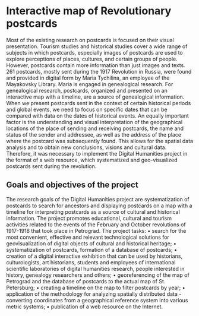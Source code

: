 # Interactive map of Revolutionary postcards
Most of the existing research on postcards is focused on their visual presentation. Tourism studies and historical studies cover a wide range of subjects in which postcards, especially images of postcards are used to explore perceptions of places, cultures, and certain groups of people.
However, postcards contain more information than just images and texts.
261 postcards, mostly sent during the 1917 Revolution in Russia, were found and provided in digital form by Maria Tychilina, an employee of the Mayakovsky Library. Maria is engaged in genealogical research. For genealogical research, postcards, organized and presented on an interactive map with a timeline, are a source of genealogical information.
When we present postcards sent in the context of certain historical periods and global events, we need to focus on specific dates that can be compared with data on the dates of historical events. An equally important factor is the understanding and visual interpretation of the geographical locations of the place of sending and receiving postcards, the name and status of the sender and addressee, as well as the address of the place where the postcard was subsequently found. This allows for the spatial data analysis and to obtain new conclusions, visions and cultural data.
Therefore, it was necessary to implement the Digital Humanities project in the format of a web resource, which systematized and geo-visualized postcards sent during the revolution.
## Goals and objectives of the project
The research goals of the Digital Humanities project are systematization of postcards to search for ancestors and displaying postcards on a map with a timeline for interpreting postcards as a source of cultural and historical information. The project promotes educational, cultural and tourism activities related to the events of the February and October revolutions of 1917-1918 that took place in Petrograd.
The project tasks:
•	search for the most convenient, effective and relevant technological solutions for geovisualization of digital objects of cultural and historical heritage; 
•	systematization of postcards, formation of a database of postcards;
•	creation of a digital interactive exhibition that can be used by historians, culturologists, art historians, students and employees of international scientific laboratories of digital humanities research, people interested in history, genealogy researchers and others;
•	georeferencing of the map of Petrograd and the database of postcards to the actual map of St. Petersburg;
•	creating a timeline on the map to filter postcards by year;
•	application of the methodology for analyzing spatially distributed data - converting coordinates from a geographical reference system into various metric systems;
•	publication of a web resource on the Internet.

